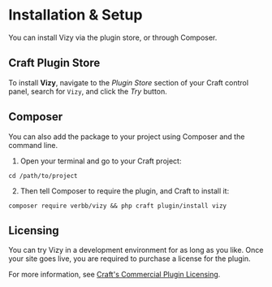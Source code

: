# Installation & Setup
You can install Vizy via the plugin store, or through Composer.

## Craft Plugin Store
To install **Vizy**, navigate to the _Plugin Store_ section of your Craft control panel, search for `Vizy`, and click the _Try_ button.

## Composer
You can also add the package to your project using Composer and the command line.

1. Open your terminal and go to your Craft project:
```shell
cd /path/to/project
```

2. Then tell Composer to require the plugin, and Craft to install it:
```shell
composer require verbb/vizy && php craft plugin/install vizy
```

## Licensing
You can try Vizy in a development environment for as long as you like. Once your site goes live, you are required to purchase a license for the plugin.

For more information, see [Craft's Commercial Plugin Licensing](https://craftcms.com/docs/4.x/plugins.html#commercial-plugin-licensing).
